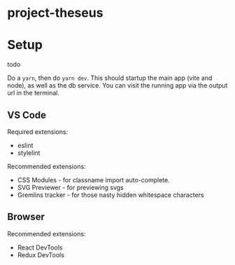 # project-theseus

# Setup

todo

Do a `yarn`, then do `yarn dev`. This should startup the main app (vite and node), as well as the db service. You can visit the running app via the output url in the terminal.


## VS Code
Required extensions:
- eslint
- stylelint

Recommended extensions:
- CSS Modules - for classname import auto-complete.
- SVG Previewer - for previewing svgs
- Gremlins tracker - for those nasty hidden whitespace characters

## Browser
Recommended extensions:
- React DevTools
- Redux DevTools